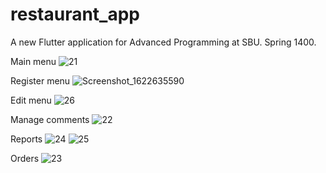 
# restaurant_app

A new Flutter application for Advanced Programming at SBU. Spring 1400.

Main menu
![21](https://user-images.githubusercontent.com/79784901/123555627-1e690080-d79c-11eb-9814-32d7e8f42c2a.png)


Register menu
![Screenshot_1622635590](https://user-images.githubusercontent.com/79784901/120479012-b56fb200-c3c2-11eb-9b3f-70a9da9a77f8.png)

Edit menu
![26](https://user-images.githubusercontent.com/79784901/123555637-2f197680-d79c-11eb-9e98-8dd2c8d6f668.png)


Manage comments
![22](https://user-images.githubusercontent.com/79784901/123555641-3771b180-d79c-11eb-85bd-77bb93274e8e.png)


Reports
![24](https://user-images.githubusercontent.com/79784901/123555660-4c4e4500-d79c-11eb-9ad5-989948fd597f.png)
![25](https://user-images.githubusercontent.com/79784901/123555644-3c366580-d79c-11eb-82b1-417debab5707.png)

Orders
![23](https://user-images.githubusercontent.com/79784901/123555667-56704380-d79c-11eb-8fd7-6cbea4f02b73.png)



